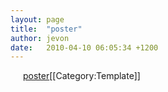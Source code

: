 ```yaml
---
layout: page
title:  "poster"
author: jevon
date:   2010-04-10 06:05:34 +1200
---
```


<a href="{url}" target="_blank" style="background: url('/img/icons/pdficon.png') top left no-repeat; padding-left: 20px;">poster</a>[[Category:Template]]